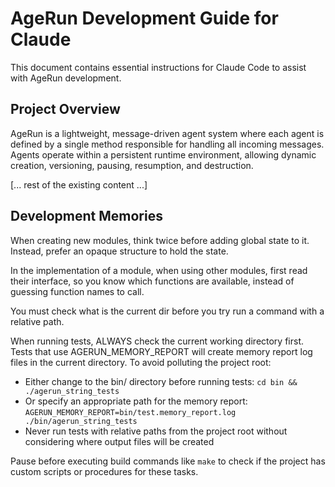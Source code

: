 # AgeRun Development Guide for Claude

This document contains essential instructions for Claude Code to assist with AgeRun development.

## Project Overview

AgeRun is a lightweight, message-driven agent system where each agent is defined by a single method responsible for handling all incoming messages. Agents operate within a persistent runtime environment, allowing dynamic creation, versioning, pausing, resumption, and destruction.

[... rest of the existing content ...]

## Development Memories

When creating new modules, think twice before adding global state to it. Instead, prefer an opaque structure to hold the state.

In the implementation of a module, when using other modules, first read their interface, so you know which functions are available, instead of guessing function names to call.

You must check what is the current dir before you try run a command with a relative path.

When running tests, ALWAYS check the current working directory first. Tests that use AGERUN_MEMORY_REPORT will create memory report log files in the current directory. To avoid polluting the project root:
- Either change to the bin/ directory before running tests: `cd bin && ./agerun_string_tests`
- Or specify an appropriate path for the memory report: `AGERUN_MEMORY_REPORT=bin/test.memory_report.log ./bin/agerun_string_tests`
- Never run tests with relative paths from the project root without considering where output files will be created

Pause before executing build commands like `make` to check if the project has custom scripts or procedures for these tasks.